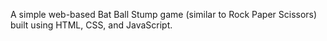 A simple web-based Bat Ball Stump game (similar to Rock Paper Scissors) built using HTML, CSS, and JavaScript.
